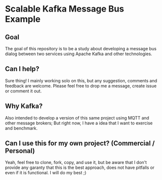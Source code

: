 # Scalable Kafka Message Bus Example

## Goal
The goal of this repository is to be a study about developing
a message bus dialog between two services using Apache Kafka and
other technologies.

## Can I help?
Sure thing! I mainly working solo on this, but any suggestion, comments
and feedback are welcome. Please feel free to drop me a message, create issue
or comment it out.

## Why Kafka?
Also intended to develop a version of this same project using MQTT and other message
brokers; But right now, I have a idea that I want to exercise and benchmark.

## Can I use this for my own project? (Commercial / Personal)
Yeah, feel free to clone, fork, copy, and use it, but be aware that I don't provide any
garanty that this is the best approach, does not have pitfalls or even if it is functional.
I will do my best ;)
